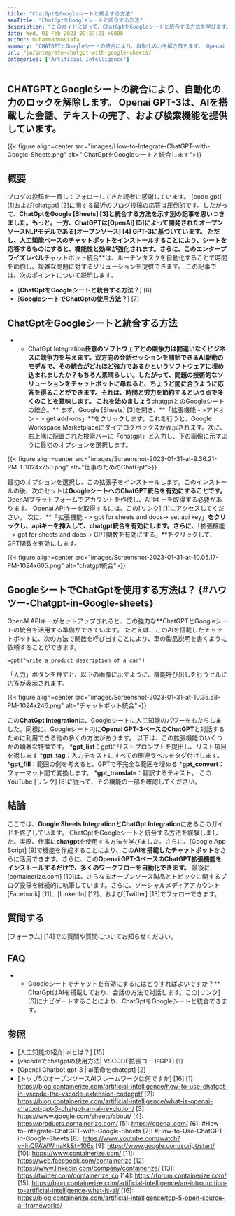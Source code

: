 ```yaml
---
title: "ChatGptをGoogleシートと統合する方法" 
seoTitle: "ChatGptをGoogleシートと統合する方法" 
description: "このガイドに従って、ChatGptをGoogleシートと統合する方法を学びます。 ChatGptと呼ばれる人工知能ベースのチャットボットでシートを濃縮します。" 
date: Wed, 01 Feb 2023 09:27:21 +0000
author: muhammadmustafa
summary: "CHATGPTとGoogleシートの統合により、自動化の力を解き放ちます。 Openai GPT-3は、AIを搭載した会話、テキストの完了＆ampを提供しています。機能を検索します。" 
url: /ja/integrate-chatgpt-with-google-sheets/
categories: ['Artificial intelligence']
---
```


## CHATGPTとGoogleシートの統合により、自動化の力のロックを解除します。 Openai GPT-3は、AIを搭載した会話、テキストの完了、および検索機能を提供しています。

{{< figure align=center src="images/How-to-Integrate-ChatGPT-with-Google-Sheets.png" alt=" ChatGptをGoogleシートと統合します">}}


## 概要
ブログの投稿を一貫してフォローしてきた読者に感謝しています。 [code gpt] [1]および[chatgpt] [2]に関する最近のブログ投稿の応答は圧倒的です。したがって、**ChatGptをGoogle [Sheets] [3]と統合する方法を示す別の記事を思いつきました。もっと。一方、ChatGPTは[OpenAI] [5]によって開発されたオープンソースNLPモデルである[オープンソース] [4] GPT-3に基づいています。
ただし、人工知能ベースのチャットボットをインストールすることにより、シートを応答するものにすると、機能性と効率が強化されます。さらに、このエンタープライズレベル**チャットボット統合**は、ルーチンタスクを自動化することで時間を節約し、複雑な問題に対するソリューションを提供できます。
この記事では、次のポイントについて説明します。
* [**ChatGptをGoogleシートと統合する方法？**] [6]
* [**GoogleシートでChatGptの使用方法？**] [7]

## ChatGptをGoogleシートと統合する方法
* * ChatGpt Integration**任意のソフトウェアとの競争力は間違いなくビジネスに競争力を与えます。双方向の会話セッションを開始できるAI駆動のモデルで、その統合がどれほど強力であるかというソフトウェアに埋め込まれましたか？もちろん素晴らしい。したがって、問題の技術的なソリューションをチャットボットに尋ねると、ちょうど間に合うように応答を得ることができます。それは、時間と労力を節約するという点で多くのことを意味します。
これを始めましょう**chatgptとのGoogleシートの統合。**
まず、Google [Sheets] [3]を開き、**「拡張機能 - >アドオン - > get add-ons」**をクリックします。これを行うと、Google Workspace Marketplaceにダイアログボックスが表示されます。次に、右上隅に配置された検索バーに「chatgpt」と入力し、下の画像に示すように最初のオプションを選択します。

{{< figure align=center src="images/Screenshot-2023-01-31-at-9.36.21-PM-1-1024x750.png" alt="仕事のためのChatGpt">}}

最初のオプションを選択し、この拡張子をインストールします。このインストールの後、次のセットは**GoogleシートへのChatGPT統合を有効にすることです。**
OpenAIプラットフォームでアカウントを作成し、APIキーを取得する必要があります。 Openai APIキーを取得するには、この[リンク] [1]にアクセスしてください。
次に、**「拡張機能 - > gpt for sheets and docs-> set api key」**をクリックし、apiキーを挿入して、chatgpt統合を有効にします。さらに、**「拡張機能 - > gpt for sheets and docs-> GPT関数を有効にする」**をクリックして、GPT関数を有効にします。

{{< figure align=center src="images/Screenshot-2023-01-31-at-10.05.17-PM-1024x605.png" alt="chatgpt統合">}}


## GoogleシートでChatGptを使用する方法は？ {#ハウツー-Chatgpt-in-Google-sheets}
OpenAI APIキーがセットアップされると、この強力な**ChatGPTとGoogleシートの統合を活用する準備ができています。
たとえば、このAIを搭載したチャットボットに、次の方法で関数を呼び出すことにより、車の製品説明を書くように依頼することができます。
```
=gpt("write a product description of a car")
```
「入力」ボタンを押すと、以下の画像に示すように、機能呼び出しを行うセルに応答が表示されます。

{{< figure align=center src="images/Screenshot-2023-01-31-at-10.35.58-PM-1024x246.png" alt="チャットボット統合">}}

この**ChatGpt Integration**は、Googleシートに人工知能のパワーをもたらしました。同様に、Googleシート内に**Openai GPT-3ベースのChatGPT**と対話するために利用できる他の多くの方法があります。
以下は、この拡張機能のいくつかの顕著な特徴です。
***gpt_list**：gptにリストプロンプトを提出し、リスト項目を返します
***gpt_tag**：入力テキストにすべての関連ラベルをタグ付けします。
***gpt_fill**：範囲の例を考えると、GPTで不完全な範囲を埋める
***gpt_convert**：フォーマット間で変換します。
***gpt_translate**：翻訳するテキスト。
このYouTube [リンク] [8]に従って、その機能の一部を確認してください。

## 結論
ここでは、**Google Sheets IntegrationとChatGpt Integration**にあるこのガイドを終了しています。 ChatGptをGoogleシートと統合する方法を経験しました。実際、仕事に**chatgpt**を使用する方法を学びました。さらに、[Google App Script] [9]で機能を作成することにより、この**AIを搭載したチャットボット**をさらに活用できます。さらに、この**Openai GPT-3ベースのChatGPT拡張機能をインストールするだけで、多くのワークフローを自動化できます。**
最後に、[containerize.com] [10]は、さらなるオープンソース製品とトピックに関するブログ投稿を継続的に執筆しています。さらに、ソーシャルメディアアカウント[Facebook] [11]、[LinkedIn] [12]、および[Twitter] [13]でフォローできます。

## 質問する
[フォーラム] [14]での質問や質問についてお知らせください。

## FAQ
* * Googleシートでチャットを有効にするにはどうすればよいですか？**
ChatGptはAIを搭載しており、会話の方法で対話します。この[リンク] [6]にナビゲートすることにより、ChatGptをGoogleシートと統合できます。

## 参照
  * [人工知能の紹介| aiとは？] [15]
  * [vscodeでchatgptの使用方法| VSCODE拡張コードGPT] [1]
  * [Openai Chatbot gpt-3 | ai革命をchatgpt] [2]
  * [トップ5のオープンソースAIフレームワークは何ですか] [16]
[1]: https://blog.containerize.com/artificial-intelligence/how-to-use-chatgpt-in-vscode-the-vscode-extension-codegpt/
[2]: https://blog.containerize.com/artificial-intelligence/what-is-openai-chatbot-gpt-3-chatgpt-an-ai-revolution/
[3]: https://www.google.com/sheets/about/
[4]: https://products.containerize.com/
[5]: https://openai.com/
[6]: #How-to-integrate-ChatGPT-with-Google-Sheets
[7]: #How-to-Use-ChatGPT-in-Google-Sheets
[8]: https://www.youtube.com/watch?v=lnQPAWWmaKk&t=106s
[9]: https://www.google.com/script/start/
[10]: https://www.containerize.com/
[11]: https://web.facebook.com/containerize
[12]: https://www.linkedin.com/company/containerize/
[13]: https://twitter.com/containerize_co
[14]: https://forum.containerize.com/
[15]: https://blog.containerize.com/artificial-intelligence/an-introduction-to-artificial-intelligence-what-is-ai/
[16]: https://blog.containerize.com/artificial-intelligence/top-5-open-source-ai-frameworks/
